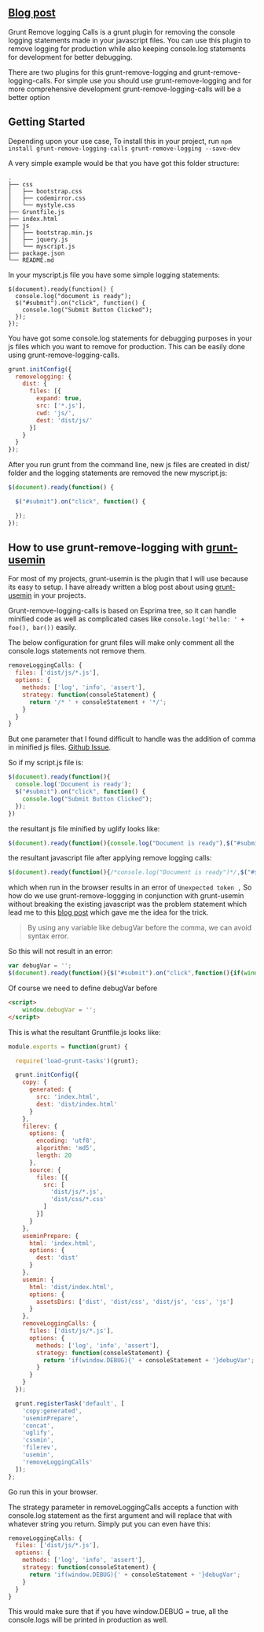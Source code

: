 ## [Blog post](http://grunt-tasks.com/grunt-remove-logging-calls/ "grunt remove logging calls")

Grunt Remove logging Calls is a grunt plugin for removing the console logging statements made in your javascript files.
You can use this plugin to remove logging for production while also keeping console.log statements for development
for better debugging.

There are two plugins for this grunt-remove-logging and grunt-remove-logging-calls.
For simple use you should use grunt-remove-logging and for more comprehensive development grunt-remove-logging-calls will be a better option

## Getting Started

Depending upon your use case, To install this in your project, run
`npm install grunt-remove-logging-calls grunt-remove-logging --save-dev`

A very simple example would be that you have got this folder structure:

```
.
├── css
│   ├── bootstrap.css
│   ├── codemirror.css
│   └── mystyle.css
├── Gruntfile.js
├── index.html
├── js
│   ├── bootstrap.min.js
│   ├── jquery.js
│   └── myscript.js
├── package.json
└── README.md
```

In your myscript.js file you have some simple logging statements:

```
$(document).ready(function() {
  console.log("document is ready");
  $("#submit").on("click", function() {
    console.log("Submit Button Clicked");
  });
});
```

You have got some console.log statements for debugging purposes in your js files which you want to remove for production. This can be easily done using grunt-remove-logging-calls.

```js
grunt.initConfig({
  removelogging: {
    dist: {
      files: [{
        expand: true,
        src: ['*.js'],
        cwd: 'js/',
        dest: 'dist/js/'
      }]
    }
  }
});
```

After you run grunt from the command line, new js files are created in dist/ folder and the logging statements are removed the new myscript.js:

```js
$(document).ready(function() {

  $("#submit").on("click", function() {

  });
});
```

## How to use grunt-remove-logging with [grunt-usemin](http://grunt-tasks.com/grunt-usemin/)

For most of my projects, grunt-usemin is the plugin that I will use because its easy to setup.
I have already written a blog post about using [grunt-usemin](http://grunt-tasks.com/grunt-usemin/) in your projects.

Grunt-remove-logging-calls is based on Esprima tree, so it can handle minified code as well as complicated cases like
`console.log('hello: ' + foo(), bar())` easily.

The below configuration for grunt files will make only comment all the console.logs statements not remove them.

```js
removeLoggingCalls: {
  files: ['dist/js/*.js'],
  options: {
    methods: ['log', 'info', 'assert'],
    strategy: function(consoleStatement) {
      return '/* ' + consoleStatement + '*/';
    }
  }
}
```
But one parameter that I found difficult to handle was the addition of comma in minified js files. [Github Issue](https://github.com/jdborowy/grunt-remove-logging-calls/issues/2).

So if my script.js file is:

```js
$(document).ready(function(){
  console.log('Document is ready');
  $("#submit").on("click", function() {
    console.log("Submit Button Clicked");
  });
})
```

the resultant js file minified by uglify looks like:

```js
$(document).ready(function(){console.log("Document is ready"),$("#submit").on("click",function(){console.log("Submit Button Clicked")})});
```

the resultant javascript file after applying remove logging calls:

```js
$(document).ready(function(){/*console.log("Document is ready")*/,$("#submit").on("click",function(){/*console.log("Submit Button Clicked")*/})});
```

which when run in the browser results in an error of `Unexpected token ,`
So how do we use grunt-remove-loggging in conjunction with grunt-usemin without breaking the existing javascript was the problem statement which lead me to this [blog post](http://blog.vjeux.com/2011/javascript/javascript-comma-trick.html) which gave me the idea for the trick.

> By using any variable like debugVar before the comma, we can avoid syntax error.

So this will not result in an error:
```js
var debugVar = '';
$(document).ready(function(){$("#submit").on("click",function(){if(window.DEBUG){console.log("Submit Button Clicked")}debugVar})});
```

Of course we need to define debugVar before
```html
<script>
    window.debugVar = '';
</script>
```

This is what the resultant Gruntfile.js looks like:

```js
module.exports = function(grunt) {

  require('load-grunt-tasks')(grunt);

  grunt.initConfig({
    copy: {
      generated: {
        src: 'index.html',
        dest: 'dist/index.html'
      }
    },
    filerev: {
      options: {
        encoding: 'utf8',
        algorithm: 'md5',
        length: 20
      },
      source: {
        files: [{
          src: [
            'dist/js/*.js',
            'dist/css/*.css'
          ]
        }]
      }
    },
    useminPrepare: {
      html: 'index.html',
      options: {
        dest: 'dist'
      }
    },
    usemin: {
      html: 'dist/index.html',
      options: {
        assetsDirs: ['dist', 'dist/css', 'dist/js', 'css', 'js']
      }
    },
    removeLoggingCalls: {
      files: ['dist/js/*.js'],
      options: {
        methods: ['log', 'info', 'assert'],
        strategy: function(consoleStatement) {
          return 'if(window.DEBUG){' + consoleStatement + '}debugVar';
        }
      }
    }
  });

  grunt.registerTask('default', [
    'copy:generated',
    'useminPrepare',
    'concat',
    'uglify',
    'cssmin',
    'filerev',
    'usemin',
    'removeLoggingCalls'
  ]);
};
```

Go run this in your browser.

The strategy parameter in removeLoggingCalls accepts a function with console.log statement as the first argument and will replace that with whatever string you return.
Simply put you can even have this:

```js
removeLoggingCalls: {
  files: ['dist/js/*.js'],
  options: {
    methods: ['log', 'info', 'assert'],
    strategy: function(consoleStatement) {
      return 'if(window.DEBUG){' + consoleStatement + '}debugVar';
    }
  }
}
```

This would make sure that if you have window.DEBUG = true, all the console.logs will be printed in production as well.



